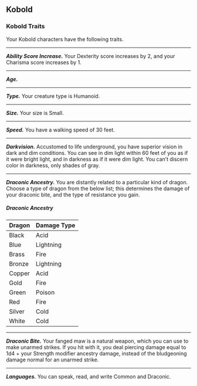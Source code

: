 ## Kobold


### Kobold Traits
Your Kobold characters have the following traits.
___
***Ability Score Increase.***
Your Dexterity score increases by 2, and your Charisma score increases by 1.
___
***Age.***

___
***Type.***
Your creature type is Humanoid.
___
***Size.***
Your size is Small.
___
***Speed.***
You have a walking speed of 30 feet.
___
***Darkvision.***
Accustomed to life underground, you have superior vision in dark and dim conditions. You can see in dim light within 60 feet of you as if it were bright light, and in darkness as if it were dim light. You can’t discern color in darkness, only shades of gray.
___
***Draconic Ancestry.***
You are distantly related to a particular kind of dragon. Choose a type of dragon from the below list; this determines the damage of your draconic bite, and the type of resistance you gain.

##### Draconic Ancestry
| Dragon | Damage Type |
|:-------|:------------|
| Black  | Acid        |
| Blue   | Lightning   |
| Brass  | Fire        |
| Bronze | Lightning   |
| Copper | Acid        |
| Gold   | Fire        |
| Green  | Poison      |
| Red    | Fire        |
| Silver | Cold        |
| White  | Cold        |
___
***Draconic Bite.***
Your fanged maw is a natural weapon, which you can use to make unarmed strikes. If you hit with it, you deal piercing damage equal to 1d4 + your Strength modifier ancestry damage, instead of the bludgeoning damage normal for an unarmed strike.
___
***Languages.***
You can speak, read, and write Common and Draconic.